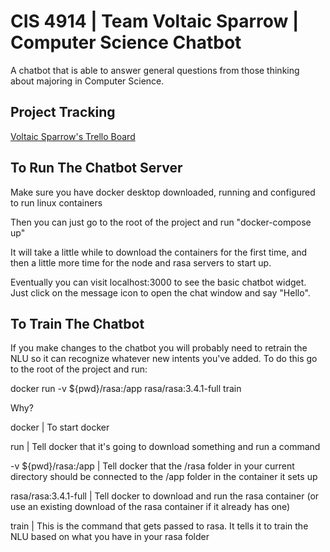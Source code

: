 # CIS 4914 | Team Voltaic Sparrow | Computer Science Chatbot

A chatbot that is able to answer general questions from those thinking about majoring in Computer Science.

## Project Tracking

<a href="https://trello.com/b/j05rzM21/agile-board" target="_blank">Voltaic Sparrow's Trello Board</a>

## To Run The Chatbot Server
Make sure you have docker desktop downloaded, running and configured to run linux containers

Then you can just go to the root of the project and run "docker-compose up"

It will take a little while to download the containers for the first time, and then a little more time for the node and rasa servers to start up.

Eventually you can visit localhost:3000 to see the basic chatbot widget. Just click on the message icon to open the chat window and say "Hello".

## To Train The Chatbot

If you make changes to the chatbot you will probably need to retrain the NLU so it can recognize whatever new intents you've added. To do this go to the root of the project and run:

docker run -v ${pwd}/rasa:/app rasa/rasa:3.4.1-full train

Why?

docker | To start docker

run | Tell docker that it's going to download something and run a command

-v ${pwd}/rasa:/app | Tell docker that the /rasa folder in your current directory should be connected to the /app folder in the container it sets up

rasa/rasa:3.4.1-full | Tell docker to download and run the rasa container (or use an existing download of the rasa container if it already has one)

train | This is the command that gets passed to rasa. It tells it to train the NLU based on what you have in your rasa folder

